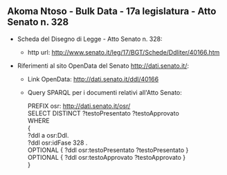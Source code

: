 ## Akoma Ntoso - Bulk Data - 17a legislatura - Atto Senato n. 328 ##

* Scheda del Disegno di Legge - Atto Senato n. 328:
	* http url: http://www.senato.it/leg/17/BGT/Schede/Ddliter/40166.htm

* Riferimenti al sito OpenData del Senato http://dati.senato.it/:
	* Link OpenData: http://dati.senato.it/ddl/40166
	* Query SPARQL per i documenti relativi all'Atto Senato:

        PREFIX osr: <http://dati.senato.it/osr/>  
		SELECT DISTINCT ?testoPresentato ?testoApprovato  
		WHERE  
		{  
		    ?ddl a osr:Ddl.  
		    ?ddl osr:idFase 328 .  
		    OPTIONAL { ?ddl osr:testoPresentato ?testoPresentato }  
		    OPTIONAL { ?ddl osr:testoApprovato ?testoApprovato }  
		}
		